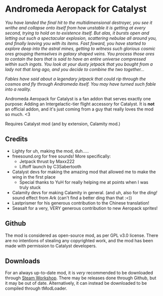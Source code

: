 # Andromeda Aeropack for Catalyst

*You have landed the final hit to the multidimensional destroyer, you see it writhe and collapse onto itself from how unstable it is getting at every second, trying to hold on to existence itself. But alas, it bursts open and letting out such a spectacular explosion, scattering nebulae all around you, and finally leaving you with its items. Fast foward, you have started to explore deep into the astral mines, getting to witness such glorious cosmic ores grouping themselves in galaxy shaped veins. You process those ores to contain the bars that is said to have an entire universe compressed within such ingots. You look at your dusty jetpack that you bought from a lady not that long ago, and you decide to combine the two together...*

_Fables have said about a legendary jetpack that could rip through the cosmos and fly through Andromeda itself. You may have turned such fable into a reality._

Andromeda Aeropack for Catalyst is a fan addon that serves exactly one purpose: Adding an Intergelactic-tier flight accessory for Catalyst. It is **not** an official addon, and it's just coming from a guy that really loves the mod so much. <3

Requires Catalyst mod (and by extension, Calamity mod.)

## Credits
- Lighty for uh, making the mod, duh.....
- freesound.org for free sounds! More specifically:
  - Jetpack thrust by Maxx222
  - Liftoff launch by C3Sabertooth
- Catalyst devs for making the amazing mod that allowed me to make the wing in the first place
  - Special thanks to YuH for really helping me at points when I was truly stuck
- Calamity devs for making Calamity in general. (and uh, also for the *ding!* sound effect from Ark (can't find a better ding than that :<))
- Lastprismer for his generous contribution to the Chinese translation!
- Seasalt for a very, VERY generous contribution to new Aeropack sprites!

## Github
The mod is considered as open-source mod, as per GPL v3.0 license. There are no intentions of stealing any copyrighted work, and the mod has been made with permission to Catalyst developers.

## Downloads
For an always up-to-date mod, it is _very_ recommended to be downloaded through [Steam Workshop](https://steamcommunity.com/sharedfiles/filedetails/?id=3041937680). There may be releases done through Github, but it may be out of date.
Alternatively, it can instead be downloaded to be compiled through tModLoader.
